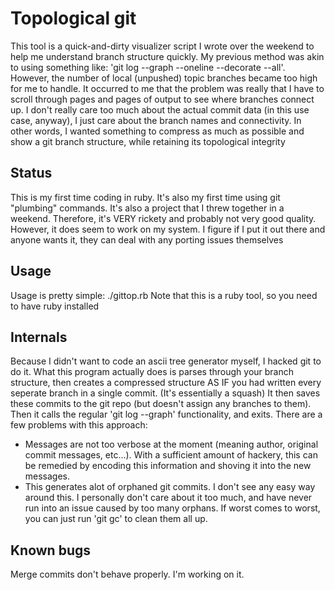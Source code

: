 Topological git
===============

This tool is a quick-and-dirty visualizer script I wrote over the weekend to help me understand branch structure quickly.  My previous method was akin to using something like: 'git log --graph --oneline --decorate --all'.  However, the number of local (unpushed) topic branches became too high for me to handle.  It occurred to me that the problem was really that I have to scroll through pages and pages of output to see where branches connect up.  I don't really care too much about the actual commit data (in this use case, anyway), I just care about the branch names and connectivity.  In other words, I wanted something to compress as much as possible and show a git branch structure, while retaining its topological integrity

Status
------

This is my first time coding in ruby.  It's also my first time using git "plumbing" commands.  It's also a project that I threw together in a weekend.  Therefore, it's VERY rickety and probably not very good quality.  However, it does seem to work on my system.  I figure if I put it out there and anyone wants it, they can deal with any porting issues themselves

Usage
-----

Usage is pretty simple:
    ./gittop.rb
Note that this is a ruby tool, so you need to have ruby installed

Internals
---------

Because I didn't want to code an ascii tree generator myself, I hacked git to do it.  What this program actually does is parses through your branch structure, then creates a compressed structure AS IF you had written every seperate branch in a single commit.  (It's essentially a squash)  It then saves these commits to the git repo (but doesn't assign any branches to them).  Then it calls the regular 'git log --graph' functionality, and exits.
There are a few problems with this approach:
 - Messages are not too verbose at the moment (meaning author, original commit messages, etc...).  With a sufficient amount of hackery, this can be remedied by encoding this information and shoving it into the new messages.
 - This generates alot of orphaned git commits.  I don't see any easy way around this.  I personally don't care about it too much, and have never run into an issue caused by too many orphans.  If worst comes to worst, you can just run 'git gc' to clean them all up.

Known bugs
----------

Merge commits don't behave properly.  I'm working on it.
